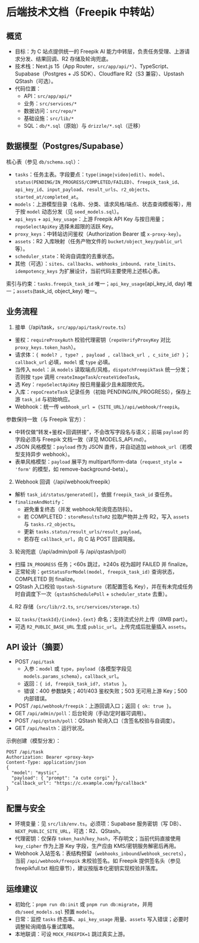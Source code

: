# 后端技术文档（Freepik 中转站）

## 概览
- 目标：为 C 站点提供统一的 Freepik AI 能力中转层，负责任务受理、上游请求分发、结果回调、R2 存储及轮询兜底。
- 技术栈：Next.js 15（App Router，`src/app/api/*`）、TypeScript、Supabase（Postgres + JS SDK）、Cloudflare R2（S3 兼容）、Upstash QStash（可选）。
- 代码位置：
  - API：`src/app/api/*`
  - 业务：`src/services/*`
  - 数据访问：`src/repo/*`
  - 基础设施：`src/lib/*`
  - SQL：`db/*.sql`（原始）与 `drizzle/*.sql`（迁移）

## 数据模型（Postgres/Supabase）
核心表（参见 `db/schema.sql`）：
- `tasks`：任务主表。字段要点：`type(image|video|edit)`、`model`、`status(PENDING/IN_PROGRESS/COMPLETED/FAILED)`、`freepik_task_id`、`api_key_id`、`input_payload`、`result_urls`、`r2_objects`、`started_at/completed_at`。
- `models`：上游模型目录（名称、分类、请求风格/端点、状态查询模板等），用于按 `model` 动态分发（见 `seed_models.sql`）。
- `api_keys` + `api_key_usage`：上游 Freepik API Key 与按日用量；`repoSelectApiKey` 选择未超限的活跃 Key。
- `proxy_keys`：中转站访问鉴权（Authorization Bearer 或 `x-proxy-key`）。
- `assets`：R2 入库映射（任务产物文件的 `bucket/object_key/public_url` 等）。
- `scheduler_state`：轮询自调度的去重状态。
- 其他（可选）：`sites`、`callbacks`、`webhooks_inbound`、`rate_limits`、`idempotency_keys` 为扩展设计，当前代码主要使用上述核心表。

索引与约束：`tasks.freepik_task_id` 唯一；`api_key_usage`(api_key_id, day) 唯一；`assets`(task_id, object_key) 唯一。

## 业务流程
1) 接单（/api/task，`src/app/api/task/route.ts`）
- 鉴权：`requireProxyAuth` 校验代理密钥（`repoVerifyProxyKey` 对比 `proxy_keys.token_hash`）。
- 请求体：`{ model? , type? , payload , callback_url , c_site_id? }`；`callback_url` 必填，`model` 或 `type` 必填。
- 当传入 `model`：从 `models` 读取端点/风格，`dispatchFreepikTask` 统一分发；否则按 `type` 调用 `createImageTask`/`createVideoTask`。
- 选 Key：`repoSelectApiKey` 按日用量最少且未超限优先。
- 入库：`repoCreateTask` 记录任务（初始 PENDING/IN_PROGRESS），保存上游 `task_id` 与初始响应。
- Webhook：统一传 `webhook_url = {SITE_URL}/api/webhook/freepik`。

参数保持一致（与 Freepik 官方）：
- 中转仅做“转发+鉴权+回调拼接”，不会改写字段名与语义；前端 `payload` 的字段必须与 Freepik 文档一致（详见 MODELS_API.md）。
- JSON 风格模型：`payload` 作为 JSON 直传，并自动追加 `webhook_url`（若模型支持异步 webhook）。
- 表单风格模型：`payload` 展平为 multipart/form-data（`request_style = 'form'` 的模型，如 remove-background-beta）。

2) Webhook 回调（/api/webhook/freepik）
- 解析 `task_id/status/generated[]`，依据 `freepik_task_id` 查任务。
- `finalizeAndNotify`：
  - 避免重复终态（并发 webhook/轮询竞态防抖）。
  - 若 COMPLETED：`storeResultsToR2` 拉取产物并上传 R2，写入 `assets` 与 `tasks.r2_objects`。
  - 更新 `tasks.status/result_urls/result_payload`。
  - 若存在 `callback_url`，向 C 站 POST 回调简报。

3) 轮询兜底（/api/admin/poll 与 /api/qstash/poll）
- 扫描 `IN_PROGRESS` 任务；<60s 跳过，≥240s 视为超时 FAILED 并 finalize。
- 正常轮询：`getStatusForModel(model, freepik_task_id)` 查询状态，COMPLETED 则 finalize。
- QStash 入口校验 `Upstash-Signature`（若配置签名 Key），并在有未完成任务时自调度下一次（`qstashSchedulePoll` + `scheduler_state` 去重）。

4) R2 存储（`src/lib/r2.ts`, `src/services/storage.ts`）
- 以 `tasks/{taskId}/{index}.{ext}` 命名；支持流式分片上传（8MB part）。
- 可选 `R2_PUBLIC_BASE_URL` 生成 `public_url`。上传完成后批量插入 `assets`。

## API 设计（摘要）
- POST `/api/task`
  - 入参：`model` 或 `type`，`payload`（各模型字段见 `models.params_schema`），`callback_url`。
  - 返回：`{ id, freepik_task_id?, status }`。
  - 错误：400 参数缺失；401/403 鉴权失败；503 无可用上游 Key；500 内部错误。
- POST `/api/webhook/freepik`：上游回调入口；返回 `{ ok: true }`。
- GET `/api/admin/poll`：后台轮询（手动/定时器可调用）。
- POST `/api/qstash/poll`：QStash 轮询入口（含签名校验与自调度）。
- GET `/api/health`：运行状况。

示例创建（模型分发）：
```http
POST /api/task
Authorization: Bearer <proxy-key>
Content-Type: application/json
{
  "model": "mystic",
  "payload": { "prompt": "a cute corgi" },
  "callback_url": "https://c.example.com/fp/callback"
}
```

## 配置与安全
- 环境变量：见 `src/lib/env.ts`。必须项：Supabase 服务密钥（写 DB）、`NEXT_PUBLIC_SITE_URL`，可选：R2、QStash。
- 代理密钥：仅保存 `token_hash`/`key_hash`，不存明文；当前代码直接使用 `key_cipher` 作为上游 Key 字段，生产应由 KMS/密钥服务解密后再用。
- Webhook 入站签名：表结构预留（`webhooks_inbound`/`webhook_secrets`），当前 `/api/webhook/freepik` 未校验签名。如 Freepik 提供签名头（参见 freepikfull.txt 相应章节），建议按版本化密钥实现校验并落库。

## 运维建议
- 初始化：`pnpm run db:init` 或 `pnpm run db:migrate`，并用 `db/seed_models.sql` 预置 `models`。
- 日常：监控 `tasks` 终态率、`api_key_usage` 用量、`assets` 写入错误；必要时调整轮询阈值与重试策略。
- 本地联调：可设 `MOCK_FREEPIK=1` 跳过真实上游。
